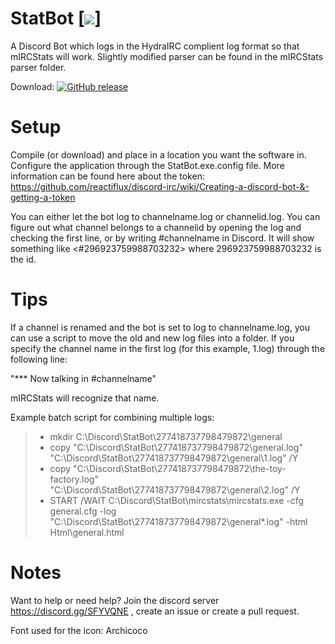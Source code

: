 # StatBot [<img src="https://img.shields.io/vso/build/moonraven/5557531f-8a79-4c7b-bde1-75757f001741/4.svg?style=flat-square"/>]
A Discord Bot which logs in the HydraIRC complient log format so that mIRCStats will work. Slightly modified parser can be found in the mIRCStats parser folder. 

Download: [![GitHub release](https://img.shields.io/github/release/mjheijster/statbot.svg?style=flat-square)](https://github.com/MJHeijster/StatBot/releases/latest)

# Setup
Compile (or download) and place in a location you want the software in. Configure the application through the StatBot.exe.config file. More information can be found here about the token: https://github.com/reactiflux/discord-irc/wiki/Creating-a-discord-bot-&-getting-a-token

You can either let the bot log to channelname.log or channelid.log. You can figure out what channel belongs to a channelid by opening the log and checking the first line, or by writing \#channelname in Discord. It will show something like <#296923759988703232> where 296923759988703232 is the id.

# Tips
If a channel is renamed and the bot is set to log to channelname.log, you can use a script to move the old and new log files into a folder. If you specify the channel name in the first log (for this example, 1.log) through the following line: 

"*** Now talking in #channelname"

mIRCStats will recognize that name.

Example batch script for combining multiple logs:

> - mkdir C:\Discord\StatBot\277418737798479872\general
> - copy "C:\Discord\StatBot\277418737798479872\general.log" "C:\Discord\StatBot\277418737798479872\general\1.log" /Y
> - copy "C:\Discord\StatBot\277418737798479872\the-toy-factory.log" "C:\Discord\StatBot\277418737798479872\general\2.log" /Y
> - START /WAIT C:\Discord\StatBot\mircstats\mircstats.exe -cfg general.cfg -log "C:\Discord\StatBot\277418737798479872\general\*.log" -html Html\general.html


# Notes
Want to help or need help? Join the discord server https://discord.gg/SFYVQNE , create an issue or create a pull request.

Font used for the icon: Archicoco
